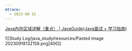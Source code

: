 ```yaml
---
mtrace:
  - 2023-08-31
---
```

[Java内存区域详解（重点） | JavaGuide(Java面试 + 学习指南)](https://javaguide.cn/java/jvm/memory-area.html)

![[Study Log/java_study/resources/Pasted image 20230918132158.png|400]]